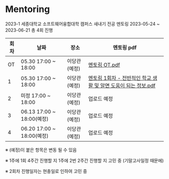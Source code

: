 # Mentoring
2023-1 세종대학교 소프트웨어융합대학 캠퍼스 새내기 전공 멘토링
2023-05-24 ~ 2023-06-21 총 4회 진행


|회차|날짜|장소|멘토링 pdf|
|---|---|---|-------|
|OT|05.30 17:00 ~ 18:00|이당관(예정)| [멘토링 OT.pdf](https://github.com/MisterJerry123/Mentoring/blob/576955377c56b7356de1a0bf307e66324cba87df/%EB%A9%98%ED%86%A0%EB%A7%81%20ot%20%EB%B0%B0%ED%8F%AC%EC%9A%A9.pdf)
|1|05.30 17:00 ~ 18:00|이당관(예정)| [멘토링 1회차 - 전반적인 학교 생활 및 알면 도움이 되는 정보.pdf](https://github.com/MisterJerry123/Mentoring/blob/bf8296eb2072d5e16a44a892bc46f4a3f1196f94/%EB%A9%98%ED%86%A0%EB%A7%81%201%ED%9A%8C%EC%B0%A8%20%EB%B0%B0%ED%8F%AC%EC%9A%A9.pdf)
|2|미정 17:00 ~ 18:00|이당관(예정)| 업로드 예정
|3|06.13 17:00 ~ 18:00(예정)|이당관(예정)| 업로드 예정
|4|06.20 17:00 ~ 18:00(예정)|이당관(예정)| 업로드 예정


※ (예정)이 붙은 항목은 변동 될 수 있음

※ 1주에 1회 4주간 진행할 지 1주에 2번 2주간 진행할 지 고민 중 (기말고사일정 때문에)

※ 2회차 진행일자는 현충일로 인하여 고민 중

